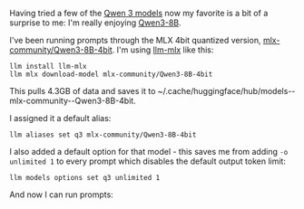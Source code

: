 Having tried a few of the [Qwen 3 models](https://huggingface.co/models?search=qwen3) now my favorite is a bit of a surprise to me: I'm really enjoying [Qwen3-8B](https://huggingface.co/mlx-community/Qwen3-8B-4bit).

I've been running prompts through the MLX 4bit quantized version, [mlx-community/Qwen3-8B-4bit](https://huggingface.co/mlx-community/Qwen3-8B-4bit). I'm using [llm-mlx](https://github.com/jmorganca/llm-mlx) like this:

```
llm install llm-mlx
llm mlx download-model mlx-community/Qwen3-8B-4bit
```

This pulls 4.3GB of data and saves it to ~/.cache/huggingface/hub/models--mlx-community--Qwen3-8B-4bit.

I assigned it a default alias:

```
llm aliases set q3 mlx-community/Qwen3-8B-4bit
```

I also added a default option for that model - this saves me from adding `-o unlimited 1` to every prompt which disables the default output token limit:

```
llm models options set q3 unlimited 1
```

And now I can run prompts: 